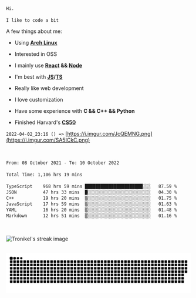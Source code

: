 ```
Hi.

I like to code a bit
```

A few things about me:

-   Using **[Arch Linux](https://archlinux.org/)**

-   Interested in OSS

-   I mainly use **[React](https://reactjs.org/) && [Node](https://nodejs.org/en/)**

-   I'm best with **[JS](https://www.javascript.com/)/[TS](https://www.typescriptlang.org/)**

-   Really like web development

-   I love customization

-   Have some experience with **C && C++ && Python**

-   Finished Harvard's **[CS50](https://cs50.harvard.edu)**

`2022-04-02_23:16 () =>` [https://i.imgur.com/JcQEMNG.png](https://i.imgur.com/SA5ICkC.png)

<br>

<!--START_SECTION:waka-->

```text
From: 08 October 2021 - To: 10 October 2022

Total Time: 1,106 hrs 19 mins

TypeScript    968 hrs 59 mins ██████████████████████░░░   87.59 %
JSON          47 hrs 33 mins  █░░░░░░░░░░░░░░░░░░░░░░░░   04.30 %
C++           19 hrs 20 mins  ▒░░░░░░░░░░░░░░░░░░░░░░░░   01.75 %
JavaScript    17 hrs 59 mins  ▒░░░░░░░░░░░░░░░░░░░░░░░░   01.63 %
YAML          16 hrs 20 mins  ▒░░░░░░░░░░░░░░░░░░░░░░░░   01.48 %
Markdown      12 hrs 51 mins  ▒░░░░░░░░░░░░░░░░░░░░░░░░   01.16 %
```

<!--END_SECTION:waka-->

<br>

<p><img align="center" src="https://github-readme-streak-stats.herokuapp.com/?user=Tronikelis&theme=dark" alt="Tronikel's streak image" /></p>

<br>

<img title="" src="https://raw.githubusercontent.com/Tronikelis/Tronikelis/output/github-contribution-grid-snake.svg" alt="very cool snake thingey" data-align="left">
